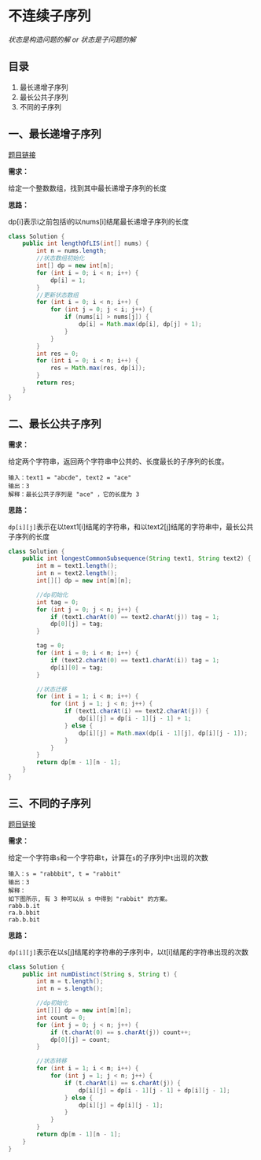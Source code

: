 # 不连续子序列

*状态是构造问题的解 or 状态是子问题的解*

## 目录

1. 最长递增子序列
2. 最长公共子序列
3. 不同的子序列



## 一、最长递增子序列

[题目链接](https://leetcode-cn.com/problems/longest-increasing-subsequence/)

**需求：**

给定一个整数数组，找到其中最长递增子序列的长度

**思路：**

dp[i]表示i之前包括i的以nums[i]结尾最长递增子序列的长度

```java
class Solution {
    public int lengthOfLIS(int[] nums) {
        int n = nums.length;
        //状态数组初始化
        int[] dp = new int[n];
        for (int i = 0; i < n; i++) {
            dp[i] = 1;
        }
        //更新状态数组
        for (int i = 0; i < n; i++) {
            for (int j = 0; j < i; j++) {
                if (nums[i] > nums[j]) {
                    dp[i] = Math.max(dp[i], dp[j] + 1);
                }
            }
        }
        int res = 0;
        for (int i = 0; i < n; i++) {
            res = Math.max(res, dp[i]);
        }
        return res;
    }
}
```



## 二、最长公共子序列

**需求：**

给定两个字符串，返回两个字符串中公共的、长度最长的子序列的长度。

```
输入：text1 = "abcde", text2 = "ace" 
输出：3  
解释：最长公共子序列是 "ace" ，它的长度为 3
```



**思路：**

`dp[i][j]`表示在以text1[i]结尾的字符串，和以text2[j]结尾的字符串中，最长公共子序列的长度

```java
class Solution {
    public int longestCommonSubsequence(String text1, String text2) {
        int m = text1.length();
        int n = text2.length();
        int[][] dp = new int[m][n];

        //dp初始化
        int tag = 0;
        for (int j = 0; j < n; j++) {
            if (text1.charAt(0) == text2.charAt(j)) tag = 1;
            dp[0][j] = tag;
        }

        tag = 0;
        for (int i = 0; i < m; i++) {
            if (text2.charAt(0) == text1.charAt(i)) tag = 1;
            dp[i][0] = tag;
        }

        //状态迁移
        for (int i = 1; i < m; i++) {
            for (int j = 1; j < n; j++) {
                if (text1.charAt(i) == text2.charAt(j)) {
                    dp[i][j] = dp[i - 1][j - 1] + 1;
                } else {
                    dp[i][j] = Math.max(dp[i - 1][j], dp[i][j - 1]);
                }
            }
        }
        return dp[m - 1][n - 1];
    }
}
```



## 三、不同的子序列

[题目链接](https://leetcode.cn/problems/distinct-subsequences/)

**需求：**

给定一个字符串`s`和一个字符串`t`，计算在`s`的子序列中`t`出现的次数

```
输入：s = "rabbbit", t = "rabbit"
输出：3
解释：
如下图所示, 有 3 种可以从 s 中得到 "rabbit" 的方案。
rabb.b.it
ra.b.bbit
rab.b.bit
```



**思路：**

`dp[i][j]`表示在以s[j]结尾的字符串的子序列中，以t[i]结尾的字符串出现的次数

```java
class Solution {
    public int numDistinct(String s, String t) {
        int m = t.length();
        int n = s.length();

        //dp初始化
        int[][] dp = new int[m][n];
        int count = 0;
        for (int j = 0; j < n; j++) {
            if (t.charAt(0) == s.charAt(j)) count++;
            dp[0][j] = count;
        }

        //状态转移
        for (int i = 1; i < m; i++) {
            for (int j = 1; j < n; j++) {
                if (t.charAt(i) == s.charAt(j)) {
                    dp[i][j] = dp[i - 1][j - 1] + dp[i][j - 1];
                } else {
                    dp[i][j] = dp[i][j - 1];
                }
            }
        }
        return dp[m - 1][n - 1];
    }
}
```

